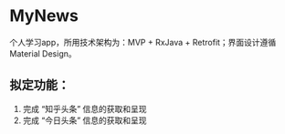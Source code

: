 # MyNews

  个人学习app，所用技术架构为：MVP + RxJava + Retrofit；界面设计遵循Material Design。
## 拟定功能：
  1. 完成 “知乎头条” 信息的获取和呈现
  2. 完成 “今日头条” 信息的获取和呈现
